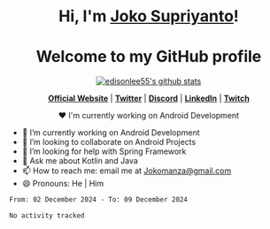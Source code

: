 <h1 align="center">Hi, I'm <a href="https://www.google.com">Joko Supriyanto</a>!</h1>
<h1 align="center">Welcome to my GitHub profile</h1>

<p align="center">
  <a href="https://github.com/jokomanza"><img src="https://github-readme-stats.vercel.app/api?username=jokomanza&hide_border=true&show_icons=true" alt="edisonlee55's github stats"></a>
</p>

<p align="center">
  <strong><a href="https://www.google.com">Official Website</a></strong> |
  <strong><a href="https://twitter.com/jokomanza">Twitter</a></strong> |
  <strong><a href="https://discord.gg/nYXzaUS">Discord</a></strong> |
  <strong><a href="https://www.linkedin.com/in/joko-supriyanto-37597915a">LinkedIn</a></strong> |
  <strong><a href="https://www.twitch.tv/jokomanza">Twitch</a></strong>
</p>

<p align="center">❤ I'm currently working on Android Development</p>

- 🔭 I’m currently working on Android Development
- 👯 I’m looking to collaborate on Android Projects
- 🤔 I’m looking for help with Spring Framework
- 💬 Ask me about Kotlin and Java
- 📫 How to reach me: email me at Jokomanza@gmail.com
- 😄 Pronouns: He | Him

<!--START_SECTION:waka-->

```txt
From: 02 December 2024 - To: 09 December 2024

No activity tracked
```

<!--END_SECTION:waka-->
